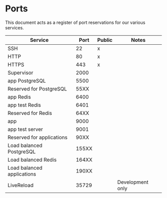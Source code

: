 # Ports
This document acts as a register of port reservations for our various services.

|          Service           |  Port | Public |      Notes       |
|----------------------------|-------|--------|------------------|
| SSH                        | 22    | x      |                  |
| HTTP                       | 80    | x      |                  |
| HTTPS                      | 443   | x      |                  |
| Supervisor                 | 2000  |        |                  |
| app PostgreSQL             | 5500  |        |                  |
| Reserved for PostgreSQL    | 55XX  |        |                  |
| app Redis                  | 6400  |        |                  |
| app test Redis             | 6401  |        |                  |
| Reserved for Redis         | 64XX  |        |                  |
| app                        | 9000  |        |                  |
| app test server            | 9001  |        |                  |
| Reserved for applications  | 90XX  |        |                  |
| Load balanced PostgreSQL   | 155XX |        |                  |
| Load balanced Redis        | 164XX |        |                  |
| Load balanced applications | 190XX |        |                  |
| LiveReload                 | 35729 |        | Development only |
